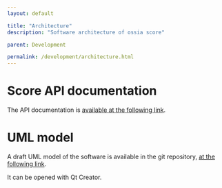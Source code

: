 ```yaml
---
layout: default

title: "Architecture"
description: "Software architecture of ossia score"

parent: Development

permalink: /development/architecture.html
---
```


# Score API documentation

The API documentation is [available at the following link](https://ossia.io/score-api-docs/).

# UML model

A draft UML model of the software is available in the git repository, [at the following link](https://github.com/ossia/score/blob/master/docs/Models/score.qmodel).

It can be opened with Qt Creator.